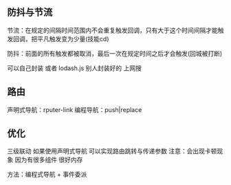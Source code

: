 ## 防抖与节流
节流：在规定的间隔时间范围内不会重复触发回调，只有大于这个时间间隔才能触发回调，把平凡触发变为少量(技能cd)

防抖：前面的所有触发都被取消，最后一次在规定时间之后才会触发(回城被打断)

可以自己封装 或者 lodash.js 别人封装好的 上网搜

## 路由
声明式导航：rputer-link
编程导航：push|replace

## 优化
三级联动 如果使用声明式导航 可以实现路由跳转与传递参数
注意：会出现卡顿现象
因为有很多组件 很好内存

方法：编程式导航 + 事件委派



